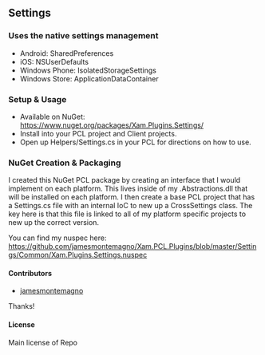## Settings 

### Uses the native settings management
* Android: SharedPreferences
* iOS: NSUserDefaults
* Windows Phone: IsolatedStorageSettings
* Windows Store: ApplicationDataContainer

### Setup & Usage
* Available on NuGet: https://www.nuget.org/packages/Xam.Plugins.Settings/
* Install into your PCL project and Client projects.
* Open up Helpers/Settings.cs in your PCL for directions on how to use.

### NuGet Creation & Packaging

I created this NuGet PCL package by creating an interface that I would implement on each platform. This lives inside of my .Abstractions.dll that will be installed on each platform. I then create a base PCL project that has a Settings.cs file with an internal IoC to new up a CrossSettings class. The key here is that this file is linked to all of my platform specific projects to new up the correct version.

You can find my nuspec here: https://github.com/jamesmontemagno/Xam.PCL.Plugins/blob/master/Settings/Common/Xam.Plugins.Settings.nuspec


#### Contributors
* [jamesmontemagno](https://github.com/jamesmontemagno)

Thanks!

#### License
Main license of Repo
